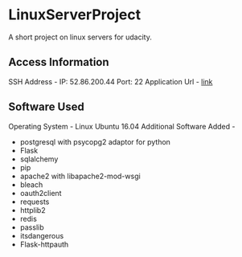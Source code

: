 # LinuxServerProject
A short project on linux servers for udacity.

## Access Information
SSH Address - IP: 52.86.200.44 Port: 22
Application Url - [link](http://ec2-52-86-200-44.compute-1.amazonaws.com/)

## Software Used
Operating System - Linux Ubuntu 16.04
Additional Software Added - 
* postgresql with psycopg2 adaptor for python
* Flask
* sqlalchemy
* pip
* apache2 with libapache2-mod-wsgi
* bleach
* oauth2client
* requests
* httplib2
* redis
* passlib
* itsdangerous
* Flask-httpauth
